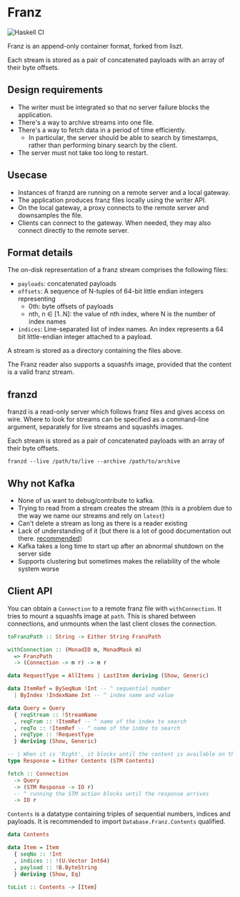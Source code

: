 # Franz

![Haskell CI](https://github.com/fumieval/franz/workflows/Haskell%20CI/badge.svg)

Franz is an append-only container format, forked from liszt.

Each stream is stored as a pair of concatenated payloads with an array of their
byte offsets.

## Design requirements

* The writer must be integrated so that no server failure blocks the application.
* There's a way to archive streams into one file.
* There's a way to fetch data in a period of time efficiently.
    * In particular, the server should be able to search by timestamps, rather than performing binary search by the client.
* The server must not take too long to restart.

## Usecase

* Instances of franzd are running on a remote server and a local gateway.
* The application produces franz files locally using the writer API.
* On the local gateway, a proxy connects to the remote server and downsamples the file.
* Clients can connect to the gateway. When needed, they may also connect directly to the remote server.

## Format details

The on-disk representation of a franz stream comprises the following files:

* `payloads`: concatenated payloads
* `offsets`: A sequence of N-tuples of 64-bit little endian integers representing
    * 0th: byte offsets of payloads
    * nth, n ∈ [1..N]: the value of nth index, where N is the number of index names
* `indices`: Line-separated list of index names. An index represents a 64 bit little-endian integer attached to a payload.

A stream is stored as a directory containing the files above.

The Franz reader also supports a squashfs image, provided that the content is a valid franz stream.

## franzd

franzd is a read-only server which follows franz files and gives access on wire.
Where to look for streams can be specified as a command-line argument, separately for live streams and squashfs images.

Each stream is stored as a pair of concatenated payloads with an array of their
byte offsets.

```
franzd --live /path/to/live --archive /path/to/archive
```

## Why not Kafka

- None of us want to debug/contribute to kafka.
- Trying to read from a stream creates the stream (this is a problem due to the way we name our streams and rely on `latest`)
- Can't delete a stream as long as there is a reader existing
- Lack of understanding of it (but there is a lot of good documentation out there. [recommended][1])
- Kafka takes a long time to start up after an abnormal shutdown on the server side
- Supports clustering but sometimes makes the reliability of the whole system worse

[1]: https://kafka.apache.org/documentation/#design

## Client API

You can obtain a `Connection` to a remote franz file with `withConnection`.
It tries to mount a squashfs image at `path`. This is shared between connections, and unmounts when the last client closes the connection.

```haskell
toFranzPath :: String -> Either String FranzPath

withConnection :: (MonadIO m, MonadMask m)
  => FranzPath
  -> (Connection -> m r) -> m r
```

```haskell
data RequestType = AllItems | LastItem deriving (Show, Generic)

data ItemRef = BySeqNum !Int -- ^ sequential number
  | ByIndex !IndexName Int -- ^ index name and value

data Query = Query
  { reqStream :: !StreamName
  , reqFrom :: !ItemRef -- ^ name of the index to search
  , reqTo :: !ItemRef -- ^ name of the index to search
  , reqType :: !RequestType
  } deriving (Show, Generic)

-- | When it is 'Right', it blocks until the content is available on the server.
type Response = Either Contents (STM Contents)

fetch :: Connection
  -> Query
  -> (STM Response -> IO r)
  -- ^ running the STM action blocks until the response arrives
  -> IO r
```

`Contents` is a datatype containing triples of sequential numbers, indices and payloads. It is recommended to import `Database.Franz.Contents` qualified.

```haskell
data Contents

data Item = Item
  { seqNo :: !Int
  , indices :: !(U.Vector Int64)
  , payload :: !B.ByteString
  } deriving (Show, Eq)

toList :: Contents -> [Item]
```
